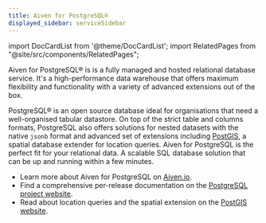 ```yaml
---
title: Aiven for PostgreSQL®
displayed_sidebar: serviceSidebar
---
```


import DocCardList from '@theme/DocCardList';
import RelatedPages from "@site/src/components/RelatedPages";

Aiven for PostgreSQL® is is a fully managed and hosted relational database service. It's a high-performance data warehouse that offers maximum flexibility and functionality with a variety of advanced extensions out of the box.

PostgreSQL® is an open source database ideal for organisations that need a well-organised
tabular datastore. On top of the strict table and columns formats, PostgreSQL also offers
solutions for nested datasets with the native `jsonb` format and advanced set of
extensions including [PostGIS](https://postgis.net/), a spatial database
extender for location queries. Aiven for PostgreSQL is the perfect fit
for your relational data. A scalable SQL database solution that can be
up and running within a few minutes.

<DocCardList />

<RelatedPages/>

- Learn more about Aiven for PostgreSQL on [Aiven.io](https://aiven.io/postgresql).
- Find a comprehensive per-release documentation on the
  [PostgreSQL project website](https://www.postgresql.org/).
- Read about location queries and the spatial extension on the
  [PostGIS website](https://postgis.net/).
